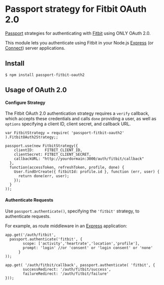 # Passport strategy for Fitbit OAuth 2.0

[Passport](http://passportjs.org/) strategies for authenticating with [Fitbit](http://www.fitbit.com/)
using ONLY OAuth 2.0.

This module lets you authenticate using Fitbit in your Node.js [Express](http://expressjs.com/) (or [Connect](http://www.senchalabs.org/connect/)) server applications. 


## Install

    $ npm install passport-fitbit-oauth2

## Usage of OAuth 2.0

#### Configure Strategy

The Fitbit OAuth 2.0 authentication strategy requires a `verify` callback, which
accepts these credentials and calls `done` providing a user, as well as
`options` specifying a client ID, client secret, and callback URL.

```
var FitbitStrategy = require( 'passport-fitbit-oauth2' ).FitbitOAuth2Strategy;;

passport.use(new FitbitStrategy({
    clientID:     FITBIT_CLIENT_ID,
    clientSecret: FITBIT_CLIENT_SECRET,
    callbackURL: "http://yourdormain:3000/auth/fitbit/callback"
  },
  function(accessToken, refreshToken, profile, done) {
    User.findOrCreate({ fitbitId: profile.id }, function (err, user) {
      return done(err, user);
    });
  }
));
```

#### Authenticate Requests

Use `passport.authenticate()`, specifying the `'fitbit'` strategy, to
authenticate requests.

For example, as route middleware in an [Express](http://expressjs.com/)
application:

```
app.get('/auth/fitbit',
  passport.authenticate('fitbit', { 
        scope: ['activity','heartrate','location','profile'],
        prompt: 'login' //or 'consent' or 'login consent' or 'none'
      }
));

app.get( '/auth/fitbit/callback', passport.authenticate( 'fitbit', { 
        successRedirect: '/auth/fitbit/success',
        failureRedirect: '/auth/fitbit/failure'
}));
```
